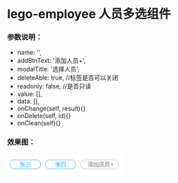 # lego-employee 人员多选组件

### 参数说明：
- name: '',
- addBtnText: '添加人员+',
- modalTitle: '选择人员',
- deleteAble: true,    //标签是否可以关闭
- readonly: false,    //是否只读
- value: [],
- data: [],
- onChange(self, result){}
- onDelete(self, id){}
- onClean(self){}

### 效果图：
![A screenshot of your package](https://github.com/jlego/lego-employee/blob/master/preview.png)
